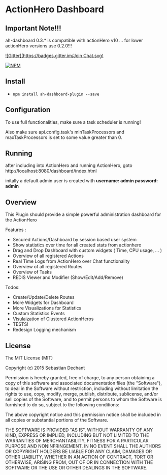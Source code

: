 ActionHero Dashboard
===================

## Important Note!!!
ah-dashboard 0.3.* is compatible with actionHero v10 ... for lower actionHero versions use 0.2.0!!!

[![Gitter](https://badges.gitter.im/Join Chat.svg)](https://gitter.im/S3bb1/ah-dashboard-plugin?utm_source=badge&utm_medium=badge&utm_campaign=pr-badge&utm_content=badge)

[![NPM](https://nodei.co/npm/ah-dashboard-plugin.png?downloads=true&downloadRank=true&stars=true)](https://nodei.co/npm/ah-dashboard-plugin/)

## Install

- `npm install ah-dashboard-plugin --save`


## Configuration

To use full functionalities, make sure a task scheduler is running!

Also make sure api.config.task's minTaskProcessors and maxTaskProcessors is set to some value greater than 0.

## Running

after including into ActionHero and running ActionHero, goto http://localhost:8080/dashboard/index.html

initally a default admin user is created with 
**username: admin**
**password: admin**

## Overview

This Plugin should provide a simple powerful administration dashboard for the ActionHero

Features :
- Secured Actions/Dashboard by session based user system
- Show statistics over time for all created stats from actionhero
- Drag and Drop Dashboard with custom widgets ( Time, CPU usage, ... )
- Overview of all registered Actions
- Real Time Logs from ActionHero over Chat functionality
- Overview of all registered Routes
- Overview of Tasks
- REDIS Viewer and Modifier (Show/Edit/Add/Remove)

Todos:

- Create/Update/Delete Routes
- More Widgets for Dashboard
- More Visualizations for Statistics
- Custom Statistics Events
- Visulaization of Clustered ActionHeros
- TESTS!
- Redesign Logging mechanism


## License
The MIT License (MIT)

Copyright (c) 2015 Sebastian Dechant

Permission is hereby granted, free of charge, to any person obtaining a copy
of this software and associated documentation files (the "Software"), to deal
in the Software without restriction, including without limitation the rights
to use, copy, modify, merge, publish, distribute, sublicense, and/or sell
copies of the Software, and to permit persons to whom the Software is
furnished to do so, subject to the following conditions:

The above copyright notice and this permission notice shall be included in all
copies or substantial portions of the Software.

THE SOFTWARE IS PROVIDED "AS IS", WITHOUT WARRANTY OF ANY KIND, EXPRESS OR
IMPLIED, INCLUDING BUT NOT LIMITED TO THE WARRANTIES OF MERCHANTABILITY,
FITNESS FOR A PARTICULAR PURPOSE AND NONINFRINGEMENT. IN NO EVENT SHALL THE
AUTHORS OR COPYRIGHT HOLDERS BE LIABLE FOR ANY CLAIM, DAMAGES OR OTHER
LIABILITY, WHETHER IN AN ACTION OF CONTRACT, TORT OR OTHERWISE, ARISING FROM,
OUT OF OR IN CONNECTION WITH THE SOFTWARE OR THE USE OR OTHER DEALINGS IN THE
SOFTWARE.
